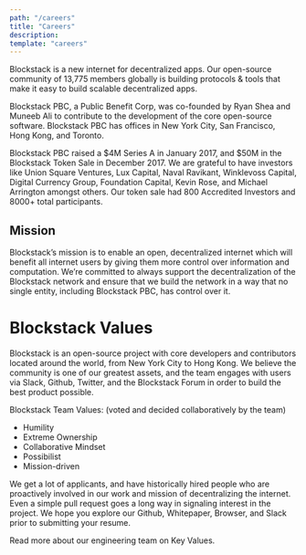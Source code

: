 ```yaml
---
path: "/careers"
title: "Careers"
description:
template: "careers"
---
```


Blockstack is a new internet for decentralized apps. Our open-source community of 13,775 members globally is building protocols & tools that make it easy to build scalable decentralized apps.

Blockstack PBC, a Public Benefit Corp, was co-founded by Ryan Shea and Muneeb Ali to contribute to the development of the core open-source software. Blockstack PBC has offices in New York City, San Francisco, Hong Kong, and Toronto.

Blockstack PBC raised a $4M Series A in January 2017, and $50M in the Blockstack Token Sale in December 2017. We are grateful to have investors like Union Square Ventures, Lux Capital, Naval Ravikant, Winklevoss Capital, Digital Currency Group, Foundation Capital, Kevin Rose, and Michael Arrington amongst others. Our token sale had 800 Accredited Investors and 8000+ total participants.

## Mission

Blockstack’s mission is to enable an open, decentralized internet which will benefit all internet users by giving them more control over information and computation. We’re committed to always support the decentralization of the Blockstack network and ensure that we build the network in a way that no single entity, including Blockstack PBC, has control over it.

# Blockstack Values

Blockstack is an open-source project with core developers and contributors located around the world, from New York City to Hong Kong. We believe the community is one of our greatest assets, and the team engages with users via Slack, Github, Twitter, and the Blockstack Forum in order to build the best product possible.

Blockstack Team Values: (voted and decided collaboratively by the team)
- Humility
- Extreme Ownership
- Collaborative Mindset
- Possibilist
- Mission-driven

We get a lot of applicants, and have historically hired people who are proactively involved in our work and mission of decentralizing the internet. Even a simple pull request goes a long way in signaling interest in the project. We hope you explore our Github, Whitepaper, Browser, and Slack prior to submitting your resume.

Read more about our engineering team on Key Values.
